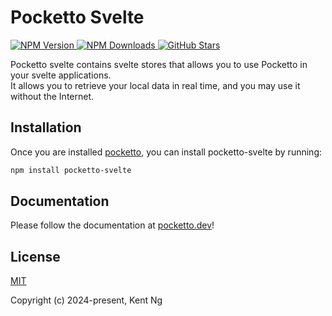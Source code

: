 # Pocketto Svelte

<div align="left">
  <p align="left">
    <a href="https://www.npmjs.com/package/pocketto-svelte">
      <img src="https://img.shields.io/npm/v/pocketto-svelte.svg?style=flat-square" alt="NPM Version" />
    </a>
    <a href="https://www.npmjs.com/package/pocketto-svelte">
      <img src="https://img.shields.io/npm/dm/pocketto-svelte.svg?style=flat-square" alt="NPM Downloads" />
    </a>
    <a href="https://github.com/pockettojs/pocketto-svelte/stargazers">
      <img src="https://img.shields.io/github/stars/pockettojs/pocketto-svelte.svg?style=flat-square" alt="GitHub Stars" />
    </a>
  </p>
</div>

Pocketto svelte contains svelte stores that allows you to use Pocketto in your svelte applications.<br />
It allows you to retrieve your local data in real time, and you may use it without the Internet.

## Installation

Once you are installed [pocketto](https://www.npmjs.com/package/pocketto), you can install pocketto-svelte by running:

```bash
npm install pocketto-svelte
```

## Documentation

Please follow the documentation at [pocketto.dev](https://pocketto.dev/)!

## License

[MIT](https://opensource.org/licenses/MIT)

Copyright (c) 2024-present, Kent Ng

